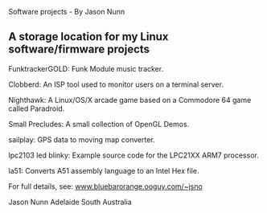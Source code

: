 Software projects - By Jason Nunn

A storage location for my Linux software/firmware projects
----------------------------------------------------------

FunktrackerGOLD: Funk Module music tracker.

Clobberd: An ISP tool used to monitor users on a terminal server.

Nighthawk: A Linux/OS/X arcade game based on a Commodore 64 game called Paradroid.

Small Precludes: A small collection of OpenGL Demos.

sailplay: GPS data to moving map converter.

lpc2103 led blinky: Example source code for the LPC21XX ARM7 processor. 

la51: Converts A51 assembly language to an Intel Hex file.

For full details, see: www.bluebarorange.ooguy.com/~jsno

Jason Nunn
Adelaide South Australia
